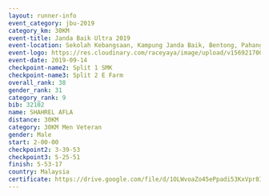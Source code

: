 ```yaml
---
layout: runner-info 
event_category: jbu-2019 
category_km: 30KM 
event-title: Janda Baik Ultra 2019 
event-location: Sekolah Kebangsaan, Kampung Janda Baik, Bentong, Pahang, Malaysia 
event-logo: https://res.cloudinary.com/raceyaya/image/upload/v1569217009/logo/janda-baik_vch1pc.jpg 
event-date: 2019-09-14 
checkpoint-name2: Split 1 SMK 
checkpoint-name3: Split 2 E Farm 
overall_rank: 38
gender_rank: 31
category_rank: 9
bib: 32102
name: SHAHREL AFLA
distance: 30KM
category: 30KM Men Veteran
gender: Male
start: 2-00-00
checkpoint2: 3-39-53
checkpoint3: 5-25-51
finish: 5-53-17
country: Malaysia
certificate: https://drive.google.com/file/d/1OLWvoaZo45ePpadi53KxVpr8IzKTiH7c/view?usp=sharing
---
```

